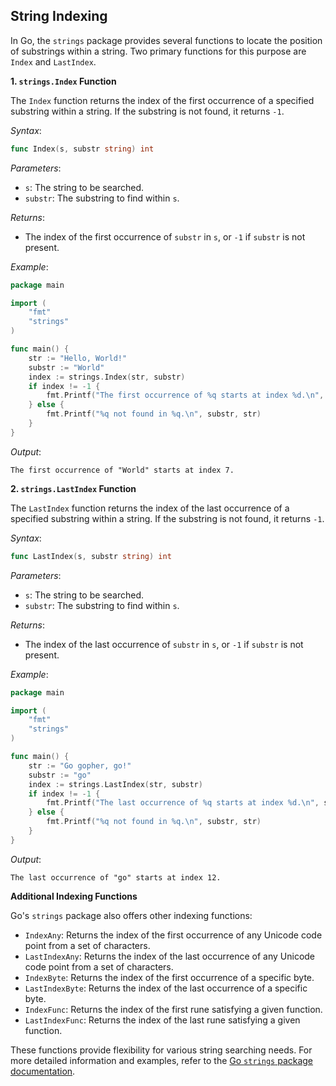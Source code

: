 ## String Indexing

In Go, the `strings` package provides several functions to locate the position of substrings within a string. Two primary functions for this purpose are `Index` and `LastIndex`.

**1. `strings.Index` Function**

The `Index` function returns the index of the first occurrence of a specified substring within a string. If the substring is not found, it returns `-1`.

_Syntax_:

```go
func Index(s, substr string) int
```

_Parameters_:

- `s`: The string to be searched.
- `substr`: The substring to find within `s`.

_Returns_:

- The index of the first occurrence of `substr` in `s`, or `-1` if `substr` is not present.

_Example_:

```go
package main

import (
    "fmt"
    "strings"
)

func main() {
    str := "Hello, World!"
    substr := "World"
    index := strings.Index(str, substr)
    if index != -1 {
        fmt.Printf("The first occurrence of %q starts at index %d.\n", substr, index)
    } else {
        fmt.Printf("%q not found in %q.\n", substr, str)
    }
}
```

_Output_:

```
The first occurrence of "World" starts at index 7.
```

**2. `strings.LastIndex` Function**

The `LastIndex` function returns the index of the last occurrence of a specified substring within a string. If the substring is not found, it returns `-1`.

_Syntax_:

```go
func LastIndex(s, substr string) int
```

_Parameters_:

- `s`: The string to be searched.
- `substr`: The substring to find within `s`.

_Returns_:

- The index of the last occurrence of `substr` in `s`, or `-1` if `substr` is not present.

_Example_:

```go
package main

import (
    "fmt"
    "strings"
)

func main() {
    str := "Go gopher, go!"
    substr := "go"
    index := strings.LastIndex(str, substr)
    if index != -1 {
        fmt.Printf("The last occurrence of %q starts at index %d.\n", substr, index)
    } else {
        fmt.Printf("%q not found in %q.\n", substr, str)
    }
}
```

_Output_:

```
The last occurrence of "go" starts at index 12.
```

**Additional Indexing Functions**

Go's `strings` package also offers other indexing functions:

- `IndexAny`: Returns the index of the first occurrence of any Unicode code point from a set of characters.
- `LastIndexAny`: Returns the index of the last occurrence of any Unicode code point from a set of characters.
- `IndexByte`: Returns the index of the first occurrence of a specific byte.
- `LastIndexByte`: Returns the index of the last occurrence of a specific byte.
- `IndexFunc`: Returns the index of the first rune satisfying a given function.
- `LastIndexFunc`: Returns the index of the last rune satisfying a given function.

These functions provide flexibility for various string searching needs. For more detailed information and examples, refer to the [Go `strings` package documentation](https://pkg.go.dev/strings).
